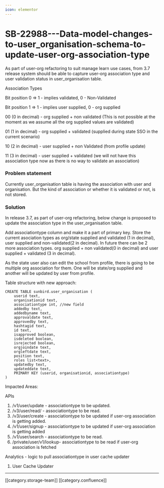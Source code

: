 ```yaml
---
icon: elementor
---
```


# SB-22988---Data-model-changes-to-user\_organisation-schema-to-update-user-org-association-type

As part of user-org refactoring to suit manage learn use cases, from 3.7 release system should be able to capture user-org association type and user validation status in user\_organisation table.

Association Types

Bit position 0 => 1 - implies validated, 0 - Non-Validated

Bit position 1 => 1 - implies user supplied, 0 - org supplied

00 (0 in decimal) - org supplied + non validated (This is not possible at the moment as we assume all the org supplied values are validated)

01 (1 in decimal) - org supplied + validated (supplied during state SSO in the current scenario)

10 (2 in decimal) - user supplied + non Validated (from profile update)

11 (3 in decimal) - user supplied + validated (we will not have this association type now as there is no way to validate an association)

### Problem statement

Currently user\_organisation table is having the association with user and organisation. But the kind of association or whether it is validated or not, is not stored.

### Solution

In release 3.7, as part of user-org refactoring, below change is proposed to update the association type in the user\_organisation table.

Add associationtype column and make it a part of primary key. Store the current asociation types as org/state supplied and validated (1 in decimal), user supplied and non-validated(2 in decimal). In future there can be 2 more association types. org supplied + non validated(0 in decimal) and user supplied + validated (3 in decimal).

As the state user also can edit the school from profile, there is going to be multiple org association for them. One will be state/org supplied and another will be updated by user from profile.

Table structure with new approach:

```
CREATE TABLE sunbird.user_organisation (
    userid text,
    organisationid text,
    associationtype int, //new field
    addedby text,
    addedbyname text,
    approvaldate text,
    approvedby text,
    hashtagid text,
    id text,
    isapproved boolean,
    isdeleted boolean,
    isrejected boolean,
    orgjoindate text,
    orgleftdate text,
    position text,
    roles list<text>,
    updatedby text,
    updateddate text,
    PRIMARY KEY (userid, organisationid, associationtype)
)
```

Impacted Areas:

APIs

1. /v1/user/update - associationtype to be updated.
2. /v3/user/read/ - associationtype to be read.
3. /v3/user/create - associationtype to be updated if user-org association is getting added.
4. /v1/user/signup - associationtype to be updated if user-org association is getting added
5. /v1/user/search - associationtype to be read.
6. /private/user/v1/lookup- associationtype to be read if user-org association is fetched

Analytics - logic to pull associationtype in user cache updater

1. User Cache Updater

***

\[\[category.storage-team]] \[\[category.confluence]]
